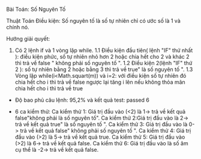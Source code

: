 Bài Toán: Số Nguyên Tố

Thuật Toán Điều kiện: Số nguyên tố là số tự nhiên chỉ có ước số là 1 và chính nó.

Hướng giải quyết: 

1. Có 2 lệnh if và 1 vòng lặp while.
1.1 Điều kiện đầu tiên( lệnh "IF" thứ nhất ): điều kiện phức, số tự nhiên nhỏ hơn 2 hoặc chia hết cho 2 và khác 2 thì trả về false " không phải số nguyên tố ".
1.2 Điều kiện 2(lệnh "IF" thứ 2 ): số tự nhiên bằng 2 hoặc bằng 3 thì trả về true" là số nguyên tố ".
1.3 Vòng lặp while(i<Math.squart(m)) và i=2: với điều kiện số tự nhiên đó chia hết cho i thì trả về false ngược lại tăng i lên nếu không thỏa mãn chia hết cho i thì trả về true

- Độ bao phủ câu lệnh: 95,2% và kết quả test: passed 6  


- 6 ca kiểm thử:
	  Ca kiểm thử 1: Giá trị đầu vào (<2) là 1-> trả về kết quả false"không phải là số nguyên tố".
	  Ca kiểm thử 2:Giá trị đầu vào là 2-> trả về kết quả true" là số nguyên tố ".
	  Ca kiểm thử 3: Giá trị đầu vào là 0-> trả về kết quả false" không phải số nguyên tố ".
	  Ca kiểm thử 4: Giá trị đầu vào (>2) là 5-> trả về kết quả true.
	  Ca kiểm thử 5: Giá trị đầu vào (>2) là 6-> trả về kết quả false.
	  Ca kiểm thử 6: Giá trị đầu vào là số âm cụ thể là -2-> trả về kết quả false.
